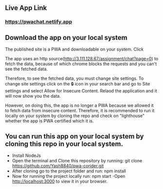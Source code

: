 
## Live App Link 
### https://pwachat.netlify.app

## Download the app on your local system

The published site is a PWA and downloadable on your system. Click

The app uses an http source(http://3.111.128.67/assignment/chat?page=0) to fetch the data,
because of which chrome blocks the requests and you can't see the fetched data.

Therefore, to see the fetched data, you must change site settings.
To change site settings click on the 🔒 icon in your search bar and go to Site settings and select Allow for Insecure Content.
Relaod the application and it will now show you the data.

However, on doing this, the app is no longer a PWA because we allowed it to fetch data from insecure content. 
Therefore, it is recommended to run it locally on your system by cloning the repo and check on "lighthouse" whether the app is PWA certified which it is.

## You can run this app on your local system by cloning this repo in your local system.

- Install NodeJs
- Open the terminal and Clone this repository by running: git clone https://github.com/Yash8840/pwa-corider.git
- After cloning go to the project folder and run: npm install
- Now for running the project locally run: npm start
-Open [http://localhost:3000](http://localhost:3000) to view it in your browser.

#